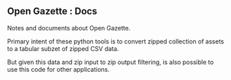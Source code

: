 
## Open Gazette : Docs

Notes and documents about Open Gazette.

Primary intent of these python tools is to convert zipped collection of assets to a tabular subzet of zipped CSV data.

But given this data and zip input to zip output filtering, is also possible to use this code for other applications.

